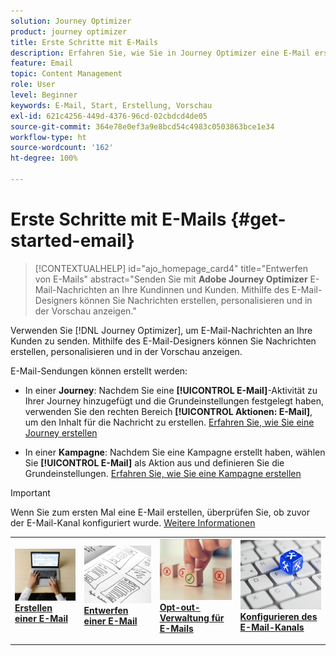 ```yaml
---
solution: Journey Optimizer
product: journey optimizer
title: Erste Schritte mit E-Mails
description: Erfahren Sie, wie Sie in Journey Optimizer eine E-Mail erstellen.
feature: Email
topic: Content Management
role: User
level: Beginner
keywords: E-Mail, Start, Erstellung, Vorschau
exl-id: 621c4256-449d-4376-96cd-02cbdcd4de05
source-git-commit: 364e78e0ef3a9e8bcd54c4983c0503863bce1e34
workflow-type: ht
source-wordcount: '162'
ht-degree: 100%

---
```


# Erste Schritte mit E-Mails {#get-started-email}

>[!CONTEXTUALHELP]
>id="ajo_homepage_card4"
>title="Entwerfen von E-Mails"
>abstract="Senden Sie mit **Adobe Journey Optimizer** E-Mail-Nachrichten an Ihre Kundinnen und Kunden. Mithilfe des E-Mail-Designers können Sie Nachrichten erstellen, personalisieren und in der Vorschau anzeigen."

Verwenden Sie [!DNL Journey Optimizer], um E-Mail-Nachrichten an Ihre Kunden zu senden. Mithilfe des E-Mail-Designers können Sie Nachrichten erstellen, personalisieren und in der Vorschau anzeigen.

E-Mail-Sendungen können erstellt werden:

* In einer **Journey**: Nachdem Sie eine **[!UICONTROL E-Mail]**-Aktivität zu Ihrer Journey hinzugefügt und die Grundeinstellungen festgelegt haben, verwenden Sie den rechten Bereich **[!UICONTROL Aktionen: E-Mail]**, um den Inhalt für die Nachricht zu erstellen. [Erfahren Sie, wie Sie eine Journey erstellen](../building-journeys/journey-gs.md)

* In einer **Kampagne**: Nachdem Sie eine Kampagne erstellt haben, wählen Sie **[!UICONTROL E-Mail]** als Aktion aus und definieren Sie die Grundeinstellungen. [Erfahren Sie, wie Sie eine Kampagne erstellen](../campaigns/create-campaign.md#configure)


>[!IMPORTANT]
>
>Wenn Sie zum ersten Mal eine E-Mail erstellen, überprüfen Sie, ob zuvor der E-Mail-Kanal konfiguriert wurde. [Weitere Informationen](email-settings.md)

<table style="table-layout:fixed"><tr style="border: 0;">
<td>
<a href="create-email.md">
<img alt="Erstellen" src="../assets/do-not-localize/email-create.jpeg">
</a>
<div><a href="create-email.md"><strong>Erstellen einer E-Mail</strong>
</div>
<p>
</td>
<td>
<a href="get-started-email-design.md">
<img alt="Design" src="../assets/do-not-localize/email-design.jpg">
</a>
<div>
<a href="get-started-email-design.md"><strong>Entwerfen einer E-Mail</strong></a>
</div>
<p></td>
<td>
<a href="email-opt-out.md">
<img alt="Opt-out" src="../assets/do-not-localize/email-opt-out.jpg">
</a>
<div>
<a href="email-opt-out.md"><strong>Opt-out-Verwaltung für E-Mails</strong></a>
</div>
<p>
</td>
<td>
<a href="email-settings.md">
<img alt="Konfigurieren" src="../assets/do-not-localize/email-config.jpg">
</a>
<div>
<a href="email-settings.md"><strong>Konfigurieren des E-Mail-Kanals</strong></a>
</div>
<p>
</td>
</tr></table>
